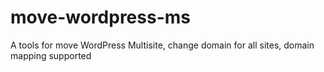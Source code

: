 move-wordpress-ms
=================

A tools for move WordPress Multisite, change domain for all sites, domain mapping supported
